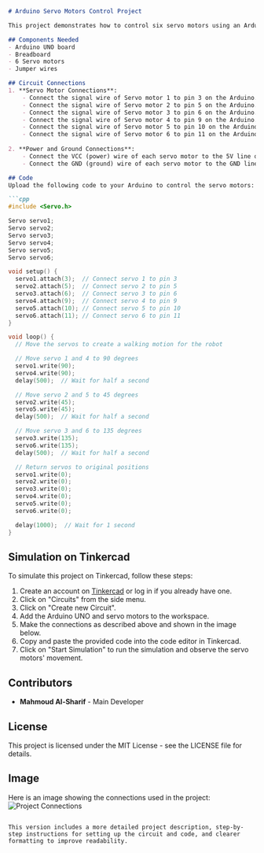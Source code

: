 
```markdown
# Arduino Servo Motors Control Project

This project demonstrates how to control six servo motors using an Arduino UNO board. The aim is to create a walking motion for a robot using the Servo library to precisely control the servo motors.

## Components Needed
- Arduino UNO board
- Breadboard
- 6 Servo motors
- Jumper wires

## Circuit Connections
1. **Servo Motor Connections**:
    - Connect the signal wire of Servo motor 1 to pin 3 on the Arduino.
    - Connect the signal wire of Servo motor 2 to pin 5 on the Arduino.
    - Connect the signal wire of Servo motor 3 to pin 6 on the Arduino.
    - Connect the signal wire of Servo motor 4 to pin 9 on the Arduino.
    - Connect the signal wire of Servo motor 5 to pin 10 on the Arduino.
    - Connect the signal wire of Servo motor 6 to pin 11 on the Arduino.
    
2. **Power and Ground Connections**:
    - Connect the VCC (power) wire of each servo motor to the 5V line on the breadboard.
    - Connect the GND (ground) wire of each servo motor to the GND line on the breadboard.

## Code
Upload the following code to your Arduino to control the servo motors:

```cpp
#include <Servo.h>

Servo servo1;
Servo servo2;
Servo servo3;
Servo servo4;
Servo servo5;
Servo servo6;

void setup() {
  servo1.attach(3);  // Connect servo 1 to pin 3
  servo2.attach(5);  // Connect servo 2 to pin 5
  servo3.attach(6);  // Connect servo 3 to pin 6
  servo4.attach(9);  // Connect servo 4 to pin 9
  servo5.attach(10); // Connect servo 5 to pin 10
  servo6.attach(11); // Connect servo 6 to pin 11
}

void loop() {
  // Move the servos to create a walking motion for the robot

  // Move servo 1 and 4 to 90 degrees
  servo1.write(90);
  servo4.write(90);
  delay(500);  // Wait for half a second

  // Move servo 2 and 5 to 45 degrees
  servo2.write(45);
  servo5.write(45);
  delay(500);  // Wait for half a second

  // Move servo 3 and 6 to 135 degrees
  servo3.write(135);
  servo6.write(135);
  delay(500);  // Wait for half a second

  // Return servos to original positions
  servo1.write(0);
  servo2.write(0);
  servo3.write(0);
  servo4.write(0);
  servo5.write(0);
  servo6.write(0);

  delay(1000);  // Wait for 1 second
}
```

## Simulation on Tinkercad
To simulate this project on Tinkercad, follow these steps:
1. Create an account on [Tinkercad](https://www.tinkercad.com/) or log in if you already have one.
2. Click on "Circuits" from the side menu.
3. Click on "Create new Circuit".
4. Add the Arduino UNO and servo motors to the workspace.
5. Make the connections as described above and shown in the image below.
6. Copy and paste the provided code into the code editor in Tinkercad.
7. Click on "Start Simulation" to run the simulation and observe the servo motors' movement.

## Contributors
- **Mahmoud Al-Sharif** - Main Developer

## License
This project is licensed under the MIT License - see the LICENSE file for details.

## Image
Here is an image showing the connections used in the project:
![Project Connections](ddddddddddd.PNG)
```

This version includes a more detailed project description, step-by-step instructions for setting up the circuit and code, and clearer formatting to improve readability.

